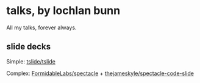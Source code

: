 # talks, by lochlan bunn

All my talks, forever always.

## slide decks

Simple:
[tslide/tslide][tslide]

Complex:
[FormidableLabs/spectacle][spectacle] + [thejameskyle/spectacle-code-slide][code-slide]

[tslide]: https://github.com/tslide/tslide
[spectacle]: https://github.com/FormidableLabs/spectacle
[code-slide]: https://github.com/thejameskyle/spectacle-code-slide
